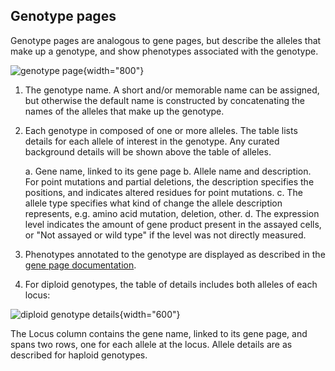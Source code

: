 ## Genotype pages

Genotype pages are analogous to gene pages, but describe the alleles 
that make up a genotype, and show phenotypes associated with the 
genotype.

![genotype page](assets/genotype_page.png){width="800"}

1.  The genotype name. A short and/or memorable name can be assigned,
    but otherwise the default name is constructed by concatenating the
    names of the alleles that make up the genotype.
2.  Each genotype in composed of one or more alleles. The table lists
    details for each allele of interest in the genotype. Any curated
    background details will be shown above the table of alleles.

    a.  Gene name, linked to its gene page
    b.  Allele name and description. For point mutations and partial
        deletions, the description specifies the positions, and
        indicates altered residues for point mutations.
    c.  The allele type specifies what kind of change the allele
        description represents, e.g. amino acid mutation, deletion,
        other.
    d.  The expression level indicates the amount of gene product
        present in the assayed cells, or "Not assayed or wild type" if
        the level was not directly measured.

3.  Phenotypes annotated to the genotype are displayed as described in
    the [gene page documentation](documentation/gene-page-phenotypes).
4.  For diploid genotypes, the table of details includes both alleles
    of each locus:

![diploid genotype details](assets/diploid_genotype_table.png){width="600"}

The Locus column contains the gene name, linked to its gene page, and
spans two rows, one for each allele at the locus. Allele details are
as described for haploid genotypes.